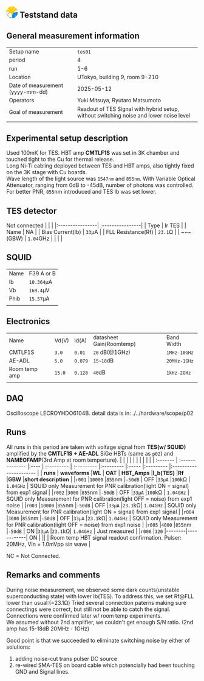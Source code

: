 ## <img src="./../logo/utokyo_logo.png" alt="logo" width="30"/> Teststand data 

<style>
@media (prefers-color-scheme: dark) {
  .logo-inline {
    content: url("./../logo/utokyo_logo.png");
  }
}
</style>

## General measurement information
| | |
|:----------------| :----------------|
| Setup name | `tes01`|
| period | 4 | 
| run | 1-6 | 
| Location | UTokyo, building 9,  room 9-210 |
| Date of measurement (yyyy-mm-dd) | 2025-05-12 | 
| Operators | Yuki Mitsuya, Ryutaro Matsumoto | 
| Goal of measurement | Readout of TES Signal with hybrid setup, without switching noise and lower noise level |
| | |

## Experimental setup description
Used 100mK for TES. HBT amp **CMTLF1S** was set in 3K chamber and touched tight to the Cu for thermal release.<br>
Long Ni-Ti cabling deployed between TES and HBT amps, also tightly fixed on the 3K stage with Cu boards.<br>
Wave length of the light source was `1547nm` and `855nm`. With Variable Optical Attenuator, ranging from 0dB to -45dB, number of photons was controlled.  <br>
For better PNR, `855`nm introduced and TES Ib was set lower.
## TES detector
Not connected
| | |
|:----------------| :----------------|
| Type | Ir TES | 
| Name | NA | 
| Bias Current(Ib) | `33`µA | 
| FLL Resistance(Rf) | `23.1`Ω |
| ~~~(GBW) | `1.04`GHz |
| | |
## SQUID
| | |
|:----------------| :----------------|
| Name | F39 A or B | 
| Ib | `10.364`µA | 
| Vb | `169.4`µV | 
| Phib | `15.57`µA | 
| | |
## Electronics
| |||||
|:----------------| :----------------| :----| :----| :----|
|Name| Vd(V) |Id(A)| datasheet Gain(Roomtemp) | Band Width| 
|CMTLF1S|`3.0`| `0.01`| `20` dB(@1GHz) |`1MHz-10GHz` |
|AE-ADL | `5.0` |`0.079`| `15~18`dB |`20MHz-1GHz`  |
|Room temp amp | `15.0` | `0.128` |`40`dB|`1kHz-2GHz` |
||||||


## DAQ
Oscilloscope LECROYHDO6104B.
detail data is in: ./../hardware/scope/p02

## Runs
All runs in this period are taken with voltage signal from **TES(w/ SQUID)** amplified by the **CMTLF1S + AE-ADL** SiGe HBTs (same as `p02`) and **NAMEOFAMP**(3rd Amp at room temperture).
|          |                 |        |            |              |             |        |            |                          |
| :------- | :-------------- |:----   | :--------- | :---------   |:---------   |:-----  |:---------  |:----------------------   |
| **runs** | **waveforms**   |**WL**  | **OAT**    | **HBT_Amps** |**I_b(TES)** |**Rf**  |**GBW**     |**short description**     |
|`r001`    |`10000`          |`855`nm |`-50dB`     | OFF          |`33µA`       |`100`kΩ | `1.04GHz`  | SQUID only Measurement for PNR calibration(light ON = signal)     from exp1 signal                    |
|`r002`    |`3000`           |`855`nm |`-50dB`     | OFF          |`33µA`       |`100`kΩ | `1.04GHz`  | SQUID only Measurement for PNR calibration(light OFF = noise)      from exp1 noise                   |
|`r003`    |`10000`          |`855`nm |`-50dB`     | OFF          |`33µA`       |`23.1`kΩ| `1.04GHz`  | SQUID only Measurement for PNR calibration(light ON = signal)     from exp1 signal                    |
|`r004`    |`3000`           |`855`nm |`-50dB`     | OFF          |`33µA`       |`23.1`kΩ| `1.04GHz`  | SQUID only Measurement for PNR calibration(light OFF = noise)      from exp1 noise                   |
|`r005`    |`4000`           |`855`nm |`-50dB`     | ON          |`33µA`       |`23.1`kΩ| `1.04GHz`  | Just measured                  |
|`r006`    |`120`          |--------|------------| ON           |   ||   | Room temp HBT signal readout confirmation. Pulser: 20MHz, Vin = 1.0mVpp sin wave      |

NC = Not Connected.
## Remarks and comments
During noise measurement, we observed some dark counts(unstable superconducting state) with lower Ib(TES). To address this, we set Rf@FLL lower than usual:(=23.1Ω)
Tried several connection paterns making sure connectings were correct, but still not be able to catch the signal. Connections were confirmed later w/ room temp experiments.<br>
We assumed without 2nd amplifier, we couldn't get enough S/N ratio. (2nd amp has 15-18dB 20MHz - 1GHz) <br>

Good point is that we succeeded to eliminate switching noise by either of solutions: <br>
1. adding noise-cut trans pulser DC source <br>
2. re-wired SMA-TES on board cable which potencially had been touching GND and Signal lines.


